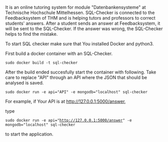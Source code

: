 It is an online tutoring system for module "Datenbankensysteme" at Technische Hochschule Mittelhessen. SQL-Checker is connected to the Feedbacksystem of THM and is helping tutors and professors to correct students' answers. After a student sends an answer at Feedbacksystem, it will be sent to the SQL-Checker. If the answer was wrong, the SQL-Checker helps to find the mistake.

To start SQL checker make sure that You installed Docker and python3. 

First build a docker container with an SQL-Checker.

<code>sudo docker build -t sql-checker</code>

After the build ended succesfully start the container with following. Take care to replace "API" through an API where the JSON that should be analysed is saved.  

<code>sudo docker run -e api="API" -e mongodb="localhost" sql-checker
</code>

For example, if Your API is at http://127.0.0.1:5000/answer,

type 

<code>sudo docker run -e api="http://127.0.0.1:5000/answer" -e mongodb="localhost" sql-checker
</code>

to start the application.
